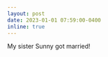 ```yaml
---
layout: post
date: 2023-01-01 07:59:00-0400
inline: true
---
```


My sister Sunny got married!  
<!-- :couple:  -->
